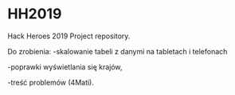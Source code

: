 # HH2019
Hack Heroes 2019 Project repository.

Do zrobienia:
  -skalowanie tabeli z danymi na tabletach i telefonach

  -poprawki wyświetlania się krajów,
  
  -treść problemów (4Mati).
